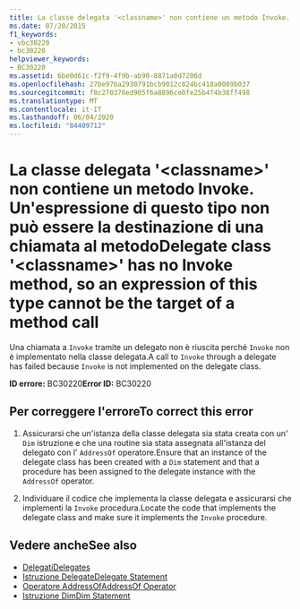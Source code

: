 ```yaml
---
title: La classe delegata '<classname>' non contiene un metodo Invoke. Un'espressione di questo tipo non può essere la destinazione di una chiamata al metodo
ms.date: 07/20/2015
f1_keywords:
- vbc30220
- bc30220
helpviewer_keywords:
- BC30220
ms.assetid: 6be0d61c-f2f9-4f9b-ab90-8871a0d7206d
ms.openlocfilehash: 27be97ba2930791bcb9012c824bc418a0089b037
ms.sourcegitcommit: f8c270376ed905f6a8896ce0fe25b4f4b38ff498
ms.translationtype: MT
ms.contentlocale: it-IT
ms.lasthandoff: 06/04/2020
ms.locfileid: "84409712"
---
```

# <a name="delegate-class-classname-has-no-invoke-method-so-an-expression-of-this-type-cannot-be-the-target-of-a-method-call"></a><span data-ttu-id="1116c-102">La classe delegata '\<classname>' non contiene un metodo Invoke. Un'espressione di questo tipo non può essere la destinazione di una chiamata al metodo</span><span class="sxs-lookup"><span data-stu-id="1116c-102">Delegate class '\<classname>' has no Invoke method, so an expression of this type cannot be the target of a method call</span></span>
<span data-ttu-id="1116c-103">Una chiamata a `Invoke` tramite un delegato non è riuscita perché `Invoke` non è implementato nella classe delegata.</span><span class="sxs-lookup"><span data-stu-id="1116c-103">A call to `Invoke` through a delegate has failed because `Invoke` is not implemented on the delegate class.</span></span>  
  
 <span data-ttu-id="1116c-104">**ID errore:** BC30220</span><span class="sxs-lookup"><span data-stu-id="1116c-104">**Error ID:** BC30220</span></span>  
  
## <a name="to-correct-this-error"></a><span data-ttu-id="1116c-105">Per correggere l'errore</span><span class="sxs-lookup"><span data-stu-id="1116c-105">To correct this error</span></span>  
  
1. <span data-ttu-id="1116c-106">Assicurarsi che un'istanza della classe delegata sia stata creata con un' `Dim` istruzione e che una routine sia stata assegnata all'istanza del delegato con l' `AddressOf` operatore.</span><span class="sxs-lookup"><span data-stu-id="1116c-106">Ensure that an instance of the delegate class has been created with a `Dim` statement and that a procedure has been assigned to the delegate instance with the `AddressOf` operator.</span></span>  
  
2. <span data-ttu-id="1116c-107">Individuare il codice che implementa la classe delegata e assicurarsi che implementi la `Invoke` procedura.</span><span class="sxs-lookup"><span data-stu-id="1116c-107">Locate the code that implements the delegate class and make sure it implements the `Invoke` procedure.</span></span>  
  
## <a name="see-also"></a><span data-ttu-id="1116c-108">Vedere anche</span><span class="sxs-lookup"><span data-stu-id="1116c-108">See also</span></span>

- [<span data-ttu-id="1116c-109">Delegati</span><span class="sxs-lookup"><span data-stu-id="1116c-109">Delegates</span></span>](../../programming-guide/language-features/delegates/index.md)
- [<span data-ttu-id="1116c-110">Istruzione Delegate</span><span class="sxs-lookup"><span data-stu-id="1116c-110">Delegate Statement</span></span>](../statements/delegate-statement.md)
- [<span data-ttu-id="1116c-111">Operatore AddressOf</span><span class="sxs-lookup"><span data-stu-id="1116c-111">AddressOf Operator</span></span>](../operators/addressof-operator.md)
- [<span data-ttu-id="1116c-112">Istruzione Dim</span><span class="sxs-lookup"><span data-stu-id="1116c-112">Dim Statement</span></span>](../statements/dim-statement.md)

